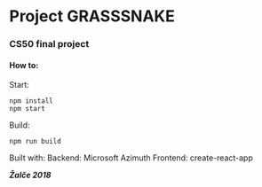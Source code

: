 # Project GRASSSNAKE
### CS50 final project

#### How to:
Start: 
```
npm install
npm start
```
Build:
```
npm run build
```

Built with:
Backend: Microsoft Azimuth
Frontend: create-react-app


***Žalče 2018***